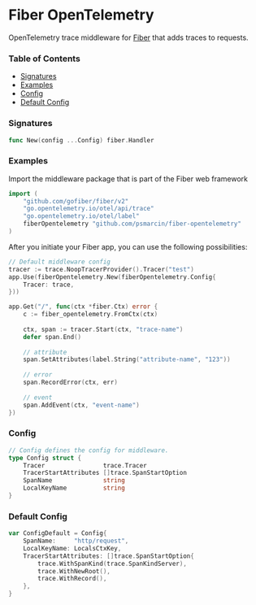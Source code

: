 # Fiber OpenTelemetry

OpenTelemetry trace middleware for [Fiber](https://github.com/gofiber/fiber) that adds traces to requests.

### Table of Contents

- [Signatures](#signatures)
- [Examples](#examples)
- [Config](#config)
- [Default Config](#default-config)

### Signatures

```go
func New(config ...Config) fiber.Handler
```

### Examples

Import the middleware package that is part of the Fiber web framework

```go
import (
    "github.com/gofiber/fiber/v2"
    "go.opentelemetry.io/otel/api/trace"
    "go.opentelemetry.io/otel/label"
    fiberOpentelemetry "github.com/psmarcin/fiber-opentelemetry"
)
```

After you initiate your Fiber app, you can use the following possibilities:

```go
// Default middleware config
tracer := trace.NoopTracerProvider().Tracer("test")
app.Use(fiberOpentelemetry.New(fiberOpentelemetry.Config{
    Tracer: trace,
}))

app.Get("/", func(ctx *fiber.Ctx) error {
    c := fiber_opentelemetry.FromCtx(ctx)
    
    ctx, span := tracer.Start(ctx, "trace-name")
    defer span.End()
    
    // attribute
    span.SetAttributes(label.String("attribute-name", "123"))
	
    // error
    span.RecordError(ctx, err)
    
    // event
    span.AddEvent(ctx, "event-name")
})
```

### Config

```go
// Config defines the config for middleware.
type Config struct {
    Tracer                trace.Tracer
    TracerStartAttributes []trace.SpanStartOption
    SpanName              string
    LocalKeyName          string
}
```

### Default Config

```go
var ConfigDefault = Config{
    SpanName:     "http/request",
    LocalKeyName: LocalsCtxKey,
    TracerStartAttributes: []trace.SpanStartOption{
        trace.WithSpanKind(trace.SpanKindServer),
        trace.WithNewRoot(),
        trace.WithRecord(),
    },
}
```
